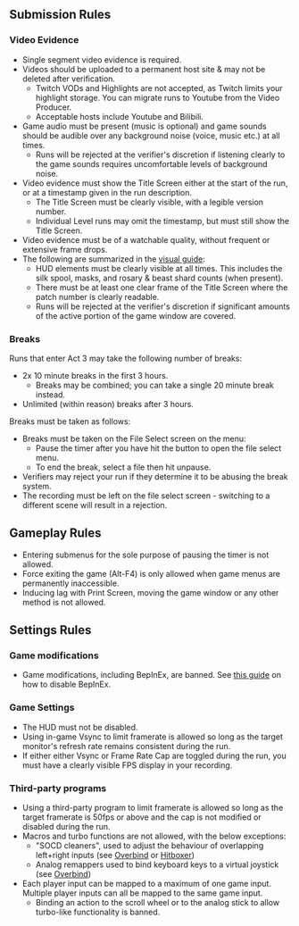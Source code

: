 ## Submission Rules

### Video Evidence

- Single segment video evidence is required.
- Videos should be uploaded to a permanent host site & may not be deleted after verification.
  - Twitch VODs and Highlights are not accepted, as Twitch limits your highlight storage. You can migrate runs to Youtube from the Video Producer.
  - Acceptable hosts include Youtube and Bilibili.
- Game audio must be present (music is optional) and game sounds should be audible over any background noise (voice, music etc.) at all times.
  - Runs will be rejected at the verifier's discretion if listening clearly to the game sounds requires uncomfortable levels of background noise.
- Video evidence must show the Title Screen either at the start of the run, or at a timestamp given in the run description.
  - The Title Screen must be clearly visible, with a legible version number.
  - Individual Level runs may omit the timestamp, but must still show the Title Screen.
- Video evidence must be of a watchable quality, without frequent or extensive frame drops.
- The following are summarized in the [visual guide](/video_guidelines.md):
  - HUD elements must be clearly visible at all times. This includes the silk spool, masks, and rosary & beast shard counts (when present).
  - There must be at least one clear frame of the Title Screen where the patch number is clearly readable.
  - Runs will be rejected at the verifier's discretion if significant amounts of the active portion of the game window are covered.

### Breaks

<!-- TODO: may choose to circle back to this based on future runs. -->

Runs that enter Act 3 may take the following number of breaks:

- 2x 10 minute breaks in the first 3 hours.
  - Breaks may be combined; you can take a single 20 minute break instead.
- Unlimited (within reason) breaks after 3 hours.

Breaks must be taken as follows:

- Breaks must be taken on the File Select screen on the menu:
    - Pause the timer after you have hit the button to open the file select menu.
    - To end the break, select a file then hit unpause.
- Verifiers may reject your run if they determine it to be abusing the break system.
- The recording must be left on the file select screen - switching to a different scene will result in a rejection.
<!-- TODO: move to Verifier Guide
- To compensate for timesave in menuing, a 0.1s time penalty will be added to your final time.
- Pausing the timer incorrectly will not result in a rejection, but a penalty of 0.3s or more will be applied to compensate for time saved.
-->

<!-- 
TODO: This is an edge case ruling from HK, it does not need to be in our starting ruleset. I also don't know how much activity we had from 2p1c?

Regardless, it needs rewriting for Silksong.

### Special Cases

- 2 player 1 controller (2p1c) speedruns may be submitted to any of the leaderboards under the following guidelines:
  - The run must be submitted under a joint speedrun.com account. The run description must identify the individual runners.
  - The submission must include video evidence of the shared use of the input device. The input device need not be any specific type of controller, provided inputs are shared according to guidelines.
  - The inputs must be shared as follows: one player has use of the 4 directional inputs and no more than two additional action buttons, which are not to include jump or nail swing. The other player has use of all other actions. The use of inventory or pause may be shared.

-->

## Gameplay Rules

- Entering submenus for the sole purpose of pausing the timer is not allowed.
- Force exiting the game (Alt-F4) is only allowed when game menus are permanently inaccessible.
- Inducing lag with Print Screen, moving the game window or any other method is not allowed.
<!-- TODO: IL rule once relevant -->

## Settings Rules

### Game modifications

- Game modifications, including BepInEx, are banned. See [this guide](/setup.md#launching-unmodded-for-runs-steam) on how to disable BepInEx.

<!-- TODO: Minisavestates & other legal modifications, once they exist. -->

### Game Settings

- The HUD must not be disabled.
- Using in-game Vsync to limit framerate is allowed so long as the target monitor's refresh rate remains consistent during the run.
- If either either Vsync or Frame Rate Cap are toggled during the run, you must have a clearly visible FPS display in your recording.

<!-- TODO: Circle back on framerate shenanigans -->

### Third-party programs

- Using a third-party program to limit framerate is allowed so long as the target framerate is 50fps or above and the cap is not modified or disabled during the run.
- Macros and turbo functions are not allowed, with the below exceptions:
  - "SOCD cleaners", used to adjust the behaviour of overlapping left+right inputs (see [Overbind](https://github.com/cjonas1999/OverBind) or [Hitboxer](https://github.com/valignatev/hitboxer))
  - Analog remappers used to bind keyboard keys to a virtual joystick (see [Overbind](https://github.com/cjonas1999/OverBind))
- Each player input can be mapped to a maximum of one game input. Multiple player inputs can all be mapped to the same game input.
  - Binding an action to the scroll wheel or to the analog stick to allow turbo-like functionality is banned.
